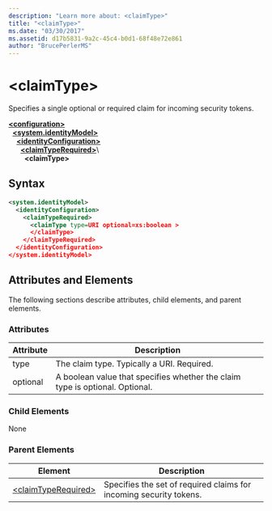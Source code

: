 ```yaml
---
description: "Learn more about: <claimType>"
title: "<claimType>"
ms.date: "03/30/2017"
ms.assetid: d17b5831-9a2c-45c4-b0d1-68f48e72e861
author: "BrucePerlerMS"
---
```

# \<claimType>

Specifies a single optional or required claim for incoming security tokens.  
  
[**\<configuration>**](../configuration-element.md)\
&nbsp;&nbsp;[**\<system.identityModel>**](system-identitymodel.md)\
&nbsp;&nbsp;&nbsp;&nbsp;[**\<identityConfiguration>**](identityconfiguration.md)\
&nbsp;&nbsp;&nbsp;&nbsp;&nbsp;&nbsp;[**\<claimTypeRequired>**](claimtyperequired.md)\  
&nbsp;&nbsp;&nbsp;&nbsp;&nbsp;&nbsp;&nbsp;&nbsp;**\<claimType>**  
  
## Syntax  
  
```xml  
<system.identityModel>  
  <identityConfiguration>  
    <claimTypeRequired>  
      <claimType type=URI optional=xs:boolean >  
      </claimType>  
    </claimTypeRequired>  
  </identityConfiguration>  
</system.identityModel>  
```  
  
## Attributes and Elements  

 The following sections describe attributes, child elements, and parent elements.  
  
### Attributes  
  
|Attribute|Description|  
|---------------|-----------------|  
|type|The claim type. Typically a URI. Required.|  
|optional|A boolean value that specifies whether the claim type is optional. Optional.|  
  
### Child Elements  

 None  
  
### Parent Elements  
  
|Element|Description|  
|-------------|-----------------|  
|[\<claimTypeRequired>](claimtyperequired.md)|Specifies the set of required claims for incoming security tokens.|
